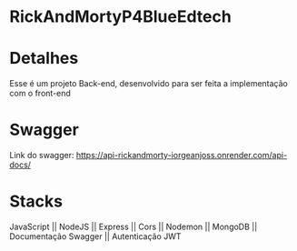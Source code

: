 # RickAndMortyP4BlueEdtech
# Detalhes 
Esse é um projeto Back-end, desenvolvido para ser feita a implementação com o front-end
# Swagger
Link do swagger: https://api-rickandmorty-iorgeanjoss.onrender.com/api-docs/
# Stacks
 JavaScript || NodeJS || Express || Cors || Nodemon || MongoDB || Documentação Swagger || Autenticação JWT
